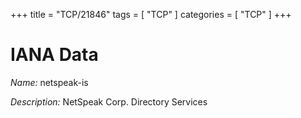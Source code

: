 +++
title = "TCP/21846"
tags = [ "TCP" ]
categories = [ "TCP" ]
+++

# IANA Data

_Name:_ netspeak-is

_Description:_ NetSpeak Corp. Directory Services

